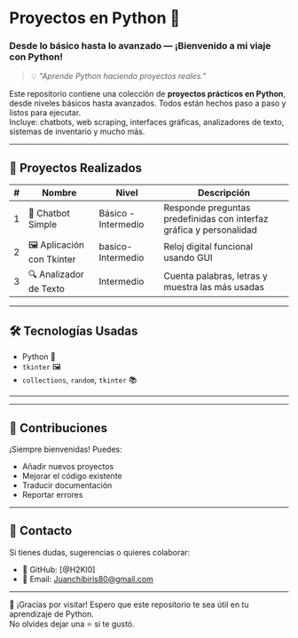 
# Proyectos en Python 🐍  
### Desde lo básico hasta lo avanzado — ¡Bienvenido a mi viaje con Python!

> 💡 _"Aprende Python haciendo proyectos reales."_

Este repositorio contiene una colección de **proyectos prácticos en Python**, desde niveles básicos hasta avanzados. Todos están hechos paso a paso y listos para ejecutar.  
Incluye: chatbots, web scraping, interfaces gráficas, analizadores de texto, sistemas de inventario y mucho más.

---

## 🎯 Proyectos Realizados

| # | Nombre | Nivel | Descripción |
|---|--------|-------|-------------|
| 1 | 🤖 Chatbot Simple | Básico - Intermedio | Responde preguntas predefinidas con interfaz gráfica y personalidad |
| 2 | 🖼️ Aplicación con Tkinter | basico-Intermedio | Reloj digital funcional usando GUI |
| 3 | 🔍 Analizador de Texto | Intermedio | Cuenta palabras, letras y muestra las más usadas |

---

## 🛠 Tecnologías Usadas

- Python 🐍
- `tkinter` 🖼️
- `collections`, `random`, `tkinter` 📚

---


---

## 🙌 Contribuciones

¡Siempre bienvenidas! Puedes:
- Añadir nuevos proyectos
- Mejorar el código existente
- Traducir documentación
- Reportar errores

---

## 💌 Contacto

Si tienes dudas, sugerencias o quieres colaborar:
- 👤 GitHub: [@H2Kl0]
- 📧 Email: Juanchibiris80@gmail.com

---

🌟 ¡Gracias por visitar! Espero que este repositorio te sea útil en tu aprendizaje de Python.  
No olvides dejar una ⭐ si te gustó.

